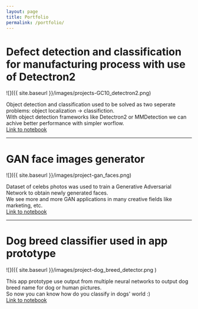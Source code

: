 ```yaml
---
layout: page
title: Portfolio
permalink: /portfolio/
---
```

# Defect detection and classification for manufacturing process with use of Detectron2  

![]({{ site.baseurl }}/images/projects-GC10_detectron2.png)  

Object detection and classification used to be solved as two seperate problems: object localization -> classifiction.  
With object detection frameworks like Detectron2 or MMDetection we can achive better performance with simpler worflow.  
[Link to notebook](https://github.com/tkasperek/Detectron2_-_GC10-DET_Pascal_VOC_dataset/blob/master/_Detectron2___GC10_DET_Pascal_VOC_dataset.ipynb)

---  

# GAN face images generator  

![]({{ site.baseurl }}/images/project-gan_faces.png)  

Dataset of celebs photos was used to train a Generative Adversarial Network to obtain newly generated faces.  
We see more and more GAN applications in many creative fields like marketing, etc.  
[Link to notebook](https://github.com/tkasperek/projects/blob/main/GAN_generating_faces.ipynb)

---  

# Dog breed classifier used in app prototype  

![]({{ site.baseurl }}/images/project-dog_breed_detector.png  )  

This app prototype use output from multiple neural networks to output dog breed name for dog or human pictures.  
So now you can know how do you classify in dogs' world :)  
[Link to notebook](https://github.com/tkasperek/projects/blob/main/dog_bread_detector_with_CNN.ipynb)
